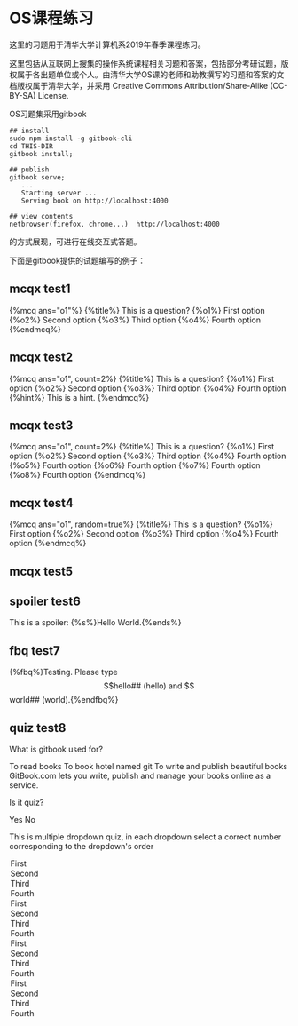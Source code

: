 # OS课程练习
这里的习题用于清华大学计算机系2019年春季课程练习。


这里包括从互联网上搜集的操作系统课程相关习题和答案，包括部分考研试题，版权属于各出题单位或个人。由清华大学OS课的老师和助教撰写的习题和答案的文档版权属于清华大学，并采用 Creative Commons Attribution/Share-Alike (CC-BY-SA) License.

OS习题集采用gitbook
```
## install 
sudo npm install -g gitbook-cli
cd THIS-DIR
gitbook install; 

## publish
gitbook serve;
   ...
   Starting server ...
   Serving book on http://localhost:4000

## view contents
netbrowser(firefox, chrome...)  http://localhost:4000
```
的方式展现，可进行在线交互式答题。

下面是gitbook提供的试题编写的例子：
## mcqx test1

{%mcq ans="o1"%}
{%title%} This is a question?
{%o1%} First option
{%o2%} Second option
{%o3%} Third option
{%o4%} Fourth option
{%endmcq%}

## mcqx test2

{%mcq ans="o1", count=2%}
{%title%} This is a question?
{%o1%} First option
{%o2%} Second option
{%o3%} Third option
{%o4%} Fourth option
{%hint%} This is a hint.
{%endmcq%}

## mcqx test3

{%mcq ans="o1", count=2%}
{%title%} This is a question?
{%o1%} First option
{%o2%} Second option
{%o3%} Third option
{%o4%} Fourth option
{%o5%} Fourth option
{%o6%} Fourth option
{%o7%} Fourth option
{%o8%} Fourth option
{%endmcq%}

## mcqx test4

{%mcq ans="o1", random=true%}
{%title%} This is a question?
{%o1%} First option
{%o2%} Second option
{%o3%} Third option
{%o4%} Fourth option
{%endmcq%}

## mcqx test5


## spoiler test6

This is a spoiler: {%s%}Hello World.{%ends%}

## fbq test7

{%fbq%}Testing. Please type $$hello## (hello) and $$world## (world).{%endfbq%}

## quiz test8

<quiz name="Gitbook Quiz">
    <question multiple>
        <p>What is gitbook used for?</p>
        <answer correct>To read books</answer>
        <answer>To book hotel named git</answer>
        <answer correct>To write and publish beautiful books</answer>
        <explanation>GitBook.com lets you write, publish and manage your books online as a service.</explanation>
    </question>
    <question>
        <p>Is it quiz?</p>
        <answer correct>Yes</answer>
        <answer>No</answer>
    </question>
    <question>
        <p>This is multiple dropdown quiz, in each dropdown select a correct number corresponding to the dropdown's order</p>
        <answer>
            <option correct>First</option>
            <option>Second</option>
            <option>Third</option>
            <option>Fourth</option>
        </answer>
        <answer>
            <option>First</option>
            <option correct>Second</option>
            <option>Third</option>
            <option>Fourth</option>
        </answer>
        <answer>
            <option>First</option>
            <option>Second</option>
            <option correct>Third</option>
            <option>Fourth</option>
        </answer>
        <answer>
            <option>First</option>
            <option>Second</option>
            <option>Third</option>
            <option correct>Fourth</option>
        </answer>
    </question>
</quiz>

